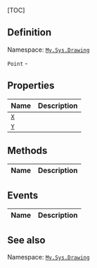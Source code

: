 [TOC]
## Definition
Namespace: [`My.Sys.Drawing`](My.Sys.Drawing.md)

`Point` - 

## Properties
|Name|Description|
| :------------ | :------------ |
|[`X`]("Point.X.md")||
|[`Y`]("Point.Y.md")||

## Methods
|Name|Description|
| :------------ | :------------ |
## Events
|Name|Description|
| :------------ | :------------ |
## See also
Namespace: [`My.Sys.Drawing`](My.Sys.Drawing.md)
